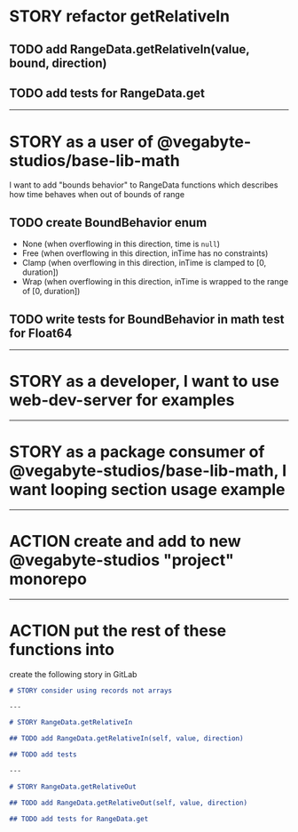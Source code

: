 # STORY refactor getRelativeIn

## TODO add RangeData.getRelativeIn(value, bound, direction)

## TODO add tests for RangeData.get

---

# STORY as a user of @vegabyte-studios/base-lib-math

I want to add "bounds behavior" to RangeData functions which describes how time behaves when out of bounds of range

## TODO create BoundBehavior enum

- None (when overflowing in this direction, time is `null`)
- Free (when overflowing in this direction, inTime has no constraints)
- Clamp (when overflowing in this direction, inTime is clamped to [0, duration])
- Wrap (when overflowing in this direction, inTime is wrapped to the range of [0, duration])

## TODO write tests for BoundBehavior in math test for Float64

---

# STORY as a developer, I want to use web-dev-server for examples

---

# STORY as a package consumer of @vegabyte-studios/base-lib-math, I want looping section usage example

---

# ACTION create and add to new @vegabyte-studios "project" monorepo

---

# ACTION put the rest of these functions into

create the following story in GitLab

```markdown
# STORY consider using records not arrays

---

# STORY RangeData.getRelativeIn

## TODO add RangeData.getRelativeIn(self, value, direction)

## TODO add tests

---

# STORY RangeData.getRelativeOut

## TODO add RangeData.getRelativeOut(self, value, direction)

## TODO add tests for RangeData.get
```
